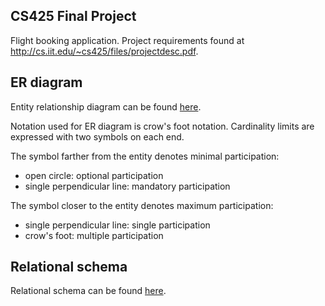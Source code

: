 ## CS425 Final Project

Flight booking application. Project requirements found at <http://cs.iit.edu/~cs425/files/projectdesc.pdf>.

## ER diagram

Entity relationship diagram can be found [here](erdplus-diagram.png).

Notation used for ER diagram is crow's foot notation. Cardinality limits are expressed with two symbols on each end.

The symbol farther from the entity denotes minimal participation:

 - open circle: optional participation
 - single perpendicular line: mandatory participation
 
 The symbol closer to the entity denotes maximum participation:

 - single perpendicular line: single participation
 - crow's foot: multiple participation

## Relational schema

 Relational schema can be found [here](erdplus-schema.png).